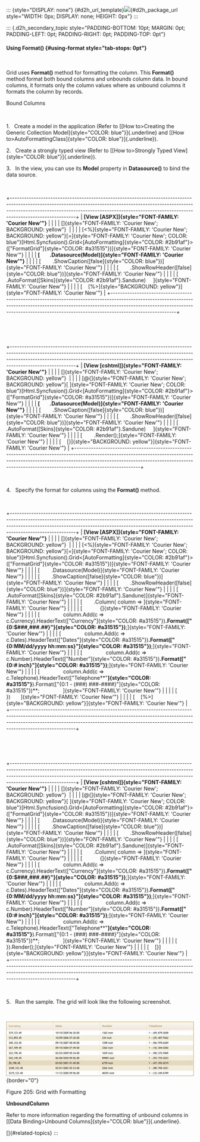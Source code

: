 ::: {style="DISPLAY: none"}
[](ms-xhelp:///?Id=d2h_url_template){#d2h_url_template}![](!package_url!){#d2h_package_url style="WIDTH: 0px; DISPLAY: none; HEIGHT: 0px"}
:::

::: {.d2h_secondary_topic style="PADDING-BOTTOM: 10pt; MARGIN: 0pt; PADDING-LEFT: 0pt; PADDING-RIGHT: 0pt; PADDING-TOP: 0pt"}
#### Using Format() {#using-format style="tab-stops: 0pt"}

 

Grid uses **Format()** method for formatting the column. This **Format()** method format both bound columns and unbounds column data. In bound columns, it formats only the column values where as unbound columns it formats the column by records.

Bound Columns

 

1.   Create a model in the application (Refer to [[How to\>Creating the Generic Collection Model]{style="COLOR: blue"}]{.underline} and [[How to\>AutoFormattingClass]{style="COLOR: blue"}]{.underline}).

2.   Create a strongly typed view (Refer to [[How to\>Strongly Typed View]{style="COLOR: blue"}]{.underline}).

3.   In the view, you can use its **Model** property in **Datasource()** to bind the data source.

 

+---------------------------------------------------------------------------------------------------------------------------------------------------------------------------------------------------------------------------------------------------------------------+
| **[View \[ASPX\]]{style="FONT-FAMILY: 'Courier New'"}**                                                                                                                                                                                                             |
|                                                                                                                                                                                                                                                                     |
| []{style="FONT-FAMILY: 'Courier New'; BACKGROUND: yellow"}                                                                                                                                                                                                          |
|                                                                                                                                                                                                                                                                     |
| [\<%]{style="FONT-FAMILY: 'Courier New'; BACKGROUND: yellow"}[=]{style="FONT-FAMILY: 'Courier New'; COLOR: blue"}[Html.Syncfusion().Grid\<[AutoFormatting]{style="COLOR: #2b91af"}\>([\"FormatGrid\"]{style="COLOR: #a31515"})]{style="FONT-FAMILY: 'Courier New'"} |
|                                                                                                                                                                                                                                                                     |
| **[        .Datasource(Model)]{style="FONT-FAMILY: 'Courier New'"}**                                                                                                                                                                                                |
|                                                                                                                                                                                                                                                                     |
| [        .ShowCaption([false]{style="COLOR: blue"})]{style="FONT-FAMILY: 'Courier New'"}                                                                                                                                                                            |
|                                                                                                                                                                                                                                                                     |
| [        .ShowRowHeader([false]{style="COLOR: blue"})]{style="FONT-FAMILY: 'Courier New'"}                                                                                                                                                                          |
|                                                                                                                                                                                                                                                                     |
| [        .AutoFormat([Skins]{style="COLOR: #2b91af"}.Sandune)     ]{style="FONT-FAMILY: 'Courier New'"}                                                                                                                                                             |
|                                                                                                                                                                                                                                                                     |
| [    [%\>]{style="BACKGROUND: yellow"}]{style="FONT-FAMILY: 'Courier New'"}                                                                                                                                                                                         |
+---------------------------------------------------------------------------------------------------------------------------------------------------------------------------------------------------------------------------------------------------------------------+

 

 

+---------------------------------------------------------------------------------------------------------------------------------------------------------------------------------------------------------------------------------------------------------------------+
| **[View \[cshtml\]]{style="FONT-FAMILY: 'Courier New'"}**                                                                                                                                                                                                           |
|                                                                                                                                                                                                                                                                     |
| []{style="FONT-FAMILY: 'Courier New'; BACKGROUND: yellow"}                                                                                                                                                                                                          |
|                                                                                                                                                                                                                                                                     |
| [\@{]{style="FONT-FAMILY: 'Courier New'; BACKGROUND: yellow"}[ ]{style="FONT-FAMILY: 'Courier New'; COLOR: blue"}[Html.Syncfusion().Grid\<[AutoFormatting]{style="COLOR: #2b91af"}\>([\"FormatGrid\"]{style="COLOR: #a31515"})]{style="FONT-FAMILY: 'Courier New'"} |
|                                                                                                                                                                                                                                                                     |
| **[        .Datasource(Model)]{style="FONT-FAMILY: 'Courier New'"}**                                                                                                                                                                                                |
|                                                                                                                                                                                                                                                                     |
| [        .ShowCaption([false]{style="COLOR: blue"})]{style="FONT-FAMILY: 'Courier New'"}                                                                                                                                                                            |
|                                                                                                                                                                                                                                                                     |
| [        .ShowRowHeader([false]{style="COLOR: blue"})]{style="FONT-FAMILY: 'Courier New'"}                                                                                                                                                                          |
|                                                                                                                                                                                                                                                                     |
| [        .AutoFormat([Skins]{style="COLOR: #2b91af"}.Sandune)     ]{style="FONT-FAMILY: 'Courier New'"}                                                                                                                                                             |
|                                                                                                                                                                                                                                                                     |
| [        .Render();]{style="FONT-FAMILY: 'Courier New'"}                                                                                                                                                                                                            |
|                                                                                                                                                                                                                                                                     |
| [    [}]{style="BACKGROUND: yellow"}]{style="FONT-FAMILY: 'Courier New'"}                                                                                                                                                                                           |
+---------------------------------------------------------------------------------------------------------------------------------------------------------------------------------------------------------------------------------------------------------------------+

 

4.   Specify the format for columns using the **Format()** method.

 

+---------------------------------------------------------------------------------------------------------------------------------------------------------------------------------------------------------------------------------------------------------------------+
| **[View \[ASPX\]]{style="FONT-FAMILY: 'Courier New'"}**                                                                                                                                                                                                             |
|                                                                                                                                                                                                                                                                     |
| []{style="FONT-FAMILY: 'Courier New'; BACKGROUND: yellow"}                                                                                                                                                                                                          |
|                                                                                                                                                                                                                                                                     |
| [\<%]{style="FONT-FAMILY: 'Courier New'; BACKGROUND: yellow"}[=]{style="FONT-FAMILY: 'Courier New'; COLOR: blue"}[Html.Syncfusion().Grid\<[AutoFormatting]{style="COLOR: #2b91af"}\>([\"FormatGrid\"]{style="COLOR: #a31515"})]{style="FONT-FAMILY: 'Courier New'"} |
|                                                                                                                                                                                                                                                                     |
| [        .Datasource(Model)]{style="FONT-FAMILY: 'Courier New'"}                                                                                                                                                                                                    |
|                                                                                                                                                                                                                                                                     |
| [        .ShowCaption([false]{style="COLOR: blue"})]{style="FONT-FAMILY: 'Courier New'"}                                                                                                                                                                            |
|                                                                                                                                                                                                                                                                     |
| [        .ShowRowHeader([false]{style="COLOR: blue"})]{style="FONT-FAMILY: 'Courier New'"}                                                                                                                                                                          |
|                                                                                                                                                                                                                                                                     |
| [        .AutoFormat([Skins]{style="COLOR: #2b91af"}.Sandune)]{style="FONT-FAMILY: 'Courier New'"}                                                                                                                                                                  |
|                                                                                                                                                                                                                                                                     |
| [        .Column( column =\> ]{style="FONT-FAMILY: 'Courier New'"}                                                                                                                                                                                                  |
|                                                                                                                                                                                                                                                                     |
| [            {]{style="FONT-FAMILY: 'Courier New'"}                                                                                                                                                                                                                 |
|                                                                                                                                                                                                                                                                     |
| [                column.Add(c =\> c.Currency).HeaderText([\"Currency\"]{style="COLOR: #a31515"})**.Format([\"{0:\$###,###.##}\"]{style="COLOR: #a31515"})**;]{style="FONT-FAMILY: 'Courier New'"}                                                                   |
|                                                                                                                                                                                                                                                                     |
| [                column.Add(c =\> c.Dates).HeaderText([\"Dates\"]{style="COLOR: #a31515"})**.Format([\"{0:MM/dd/yyyy hh:mm:ss}\"]{style="COLOR: #a31515"})**;]{style="FONT-FAMILY: 'Courier New'"}                                                                  |
|                                                                                                                                                                                                                                                                     |
| [                column.Add(c =\> c.Number).HeaderText([\"Number\"]{style="COLOR: #a31515"})**.Format([\"{0:# inch}\"]{style="COLOR: #a31515"})**;]{style="FONT-FAMILY: 'Courier New'"}                                                                             |
|                                                                                                                                                                                                                                                                     |
| [                column.Add(c =\> c.Telephone).HeaderText([\"Telephone**\"**]{style="COLOR: #a31515"}**).Format([\"{0:1 - (###) ###-####}\"]{style="COLOR: #a31515"})**;                ]{style="FONT-FAMILY: 'Courier New'"}                                       |
|                                                                                                                                                                                                                                                                     |
| [            })       ]{style="FONT-FAMILY: 'Courier New'"}                                                                                                                                                                                                         |
|                                                                                                                                                                                                                                                                     |
| [    [%\>]{style="BACKGROUND: yellow"}]{style="FONT-FAMILY: 'Courier New'"}                                                                                                                                                                                         |
+---------------------------------------------------------------------------------------------------------------------------------------------------------------------------------------------------------------------------------------------------------------------+

 

 

+---------------------------------------------------------------------------------------------------------------------------------------------------------------------------------------------------------------------------------------------------------------------+
| **[View \[cshtml\]]{style="FONT-FAMILY: 'Courier New'"}**                                                                                                                                                                                                           |
|                                                                                                                                                                                                                                                                     |
| []{style="FONT-FAMILY: 'Courier New'; BACKGROUND: yellow"}                                                                                                                                                                                                          |
|                                                                                                                                                                                                                                                                     |
| [\@{]{style="FONT-FAMILY: 'Courier New'; BACKGROUND: yellow"}[ ]{style="FONT-FAMILY: 'Courier New'; COLOR: blue"}[Html.Syncfusion().Grid\<[AutoFormatting]{style="COLOR: #2b91af"}\>([\"FormatGrid\"]{style="COLOR: #a31515"})]{style="FONT-FAMILY: 'Courier New'"} |
|                                                                                                                                                                                                                                                                     |
| [        .Datasource(Model)]{style="FONT-FAMILY: 'Courier New'"}                                                                                                                                                                                                    |
|                                                                                                                                                                                                                                                                     |
| [        .ShowCaption([false]{style="COLOR: blue"})]{style="FONT-FAMILY: 'Courier New'"}                                                                                                                                                                            |
|                                                                                                                                                                                                                                                                     |
| [        .ShowRowHeader([false]{style="COLOR: blue"})]{style="FONT-FAMILY: 'Courier New'"}                                                                                                                                                                          |
|                                                                                                                                                                                                                                                                     |
| [        .AutoFormat([Skins]{style="COLOR: #2b91af"}.Sandune)]{style="FONT-FAMILY: 'Courier New'"}                                                                                                                                                                  |
|                                                                                                                                                                                                                                                                     |
| [        .Column( column =\> ]{style="FONT-FAMILY: 'Courier New'"}                                                                                                                                                                                                  |
|                                                                                                                                                                                                                                                                     |
| [            {]{style="FONT-FAMILY: 'Courier New'"}                                                                                                                                                                                                                 |
|                                                                                                                                                                                                                                                                     |
| [                column.Add(c =\> c.Currency).HeaderText([\"Currency\"]{style="COLOR: #a31515"})**.Format([\"{0:\$###,###.##}\"]{style="COLOR: #a31515"})**;]{style="FONT-FAMILY: 'Courier New'"}                                                                   |
|                                                                                                                                                                                                                                                                     |
| [                column.Add(c =\> c.Dates).HeaderText([\"Dates\"]{style="COLOR: #a31515"})**.Format([\"{0:MM/dd/yyyy hh:mm:ss}\"]{style="COLOR: #a31515"})**;]{style="FONT-FAMILY: 'Courier New'"}                                                                  |
|                                                                                                                                                                                                                                                                     |
| [                column.Add(c =\> c.Number).HeaderText([\"Number\"]{style="COLOR: #a31515"})**.Format([\"{0:# inch}\"]{style="COLOR: #a31515"})**;]{style="FONT-FAMILY: 'Courier New'"}                                                                             |
|                                                                                                                                                                                                                                                                     |
| [                column.Add(c =\> c.Telephone).HeaderText([\"Telephone**\"**]{style="COLOR: #a31515"}**).Format([\"{0:1 - (###) ###-####}\"]{style="COLOR: #a31515"})**;                ]{style="FONT-FAMILY: 'Courier New'"}                                       |
|                                                                                                                                                                                                                                                                     |
| [            }).Render();]{style="FONT-FAMILY: 'Courier New'"}                                                                                                                                                                                                      |
|                                                                                                                                                                                                                                                                     |
| [    [}]{style="BACKGROUND: yellow"}]{style="FONT-FAMILY: 'Courier New'"}                                                                                                                                                                                           |
+---------------------------------------------------------------------------------------------------------------------------------------------------------------------------------------------------------------------------------------------------------------------+

 

5.   Run the sample. The grid will look like the following screenshot.

 

![](ImagesExt/image58_79.jpg){border="0"}

Figure 205: Grid with Formatting

**UnboundColumn**

Refer to more information regarding the formatting of unbound columns in [[Data Binding\>Unbound Columns]{style="COLOR: blue"}]{.underline}.

[]{#related-topics}
:::
